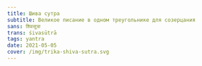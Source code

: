 ```yaml
---
title: Шива сутра
subtitle: Великое писание в одном треугольнике для созерцания
sans: शिवसूत्रा
trans: śivasūtrā
tags: yantra
date: 2021-05-05
cover: /img/trika-shiva-sutra.svg
---
```


<shiva-sutra-sans id="shiva-sutra-sans" />
<svg-save svg="shiva-sutra-sans"/>

<shiva-sutra-trans id="shiva-sutra-trans" />
<svg-save svg="shiva-sutra-trans"/>
